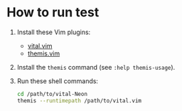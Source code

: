 # How to run test

1. Install these Vim plugins:

    - [vital.vim](https://github.com/vim-jp/vital.vim)
    - [themis.vim](https://github.com/thinca/vim-themis)

1. Install the `themis` command (see `:help themis-usage`).

1. Run these shell commands:

    ```sh
    cd /path/to/vital-Neon
    themis --runtimepath /path/to/vital.vim
    ```
